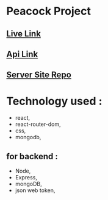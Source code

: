 # Peacock Project

## [Live Link](https://peacock-project.netlify.app/)

## [Api Link](https://peacock-server.vercel.app/)

## [Server Site Repo](https://github.com/masumbillah360/peacockServer)

# Technology used :

- react,
- react-router-dom,
- css,
- mongodb,

## for backend :

- Node,
- Express,
- mongoDB,
- json web token,
